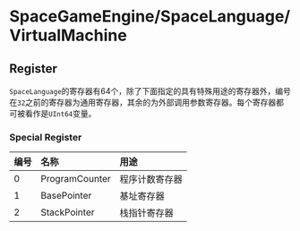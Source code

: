 ﻿# SpaceGameEngine/SpaceLanguage/VirtualMachine
## Register
`SpaceLanguage`的寄存器有64个，除了下面指定的具有特殊用途的寄存器外，编号在`32`之前的寄存器为通用寄存器，其余的为外部调用参数寄存器。每个寄存器都可被看作是`UInt64`变量。

### Special Register
|编号|名称|用途|
|:-|:-|:-|
|0|ProgramCounter|程序计数寄存器|
|1|BasePointer|基址寄存器|
|2|StackPointer|栈指针寄存器|